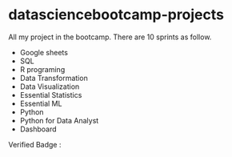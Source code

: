 # datasciencebootcamp-projects

All my project in the bootcamp. There are 10 sprints as follow.

- Google sheets
- SQL
- R programing
- Data Transformation
- Data Visualization
- Essential Statistics
- Essential ML
- Python
- Python for Data Analyst
- Dashboard

Verified Badge : 
